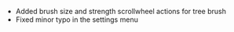 ﻿- Added brush size and strength scrollwheel actions for tree brush
- Fixed minor typo in the settings menu